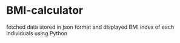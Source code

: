 # BMI-calculator
fetched data stored in json format and displayed BMI index of each individuals using Python
